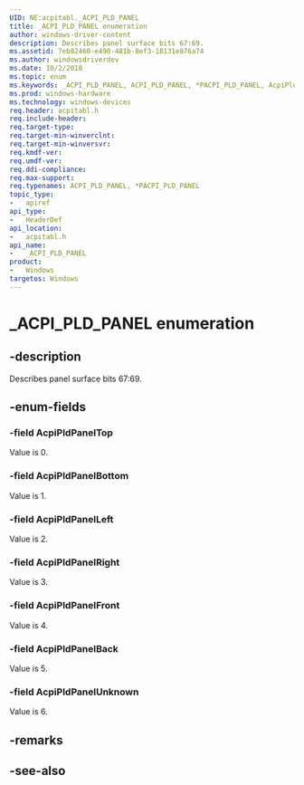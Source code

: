 ```yaml
---
UID: NE:acpitabl._ACPI_PLD_PANEL
title: _ACPI_PLD_PANEL enumeration
author: windows-driver-content
description: Describes panel surface bits 67:69.
ms.assetid: 7eb82460-e490-481b-8ef3-18131e876a74
ms.author: windowsdriverdev
ms.date: 10/2/2018
ms.topic: enum
ms.keywords: _ACPI_PLD_PANEL, ACPI_PLD_PANEL, *PACPI_PLD_PANEL, AcpiPldPanel
ms.prod: windows-hardware
ms.technology: windows-devices
req.header: acpitabl.h
req.include-header:
req.target-type:
req.target-min-winverclnt:
req.target-min-winversvr:
req.kmdf-ver:
req.umdf-ver:
req.ddi-compliance:
req.max-support:
req.typenames: ACPI_PLD_PANEL, *PACPI_PLD_PANEL
topic_type: 
-	apiref
api_type: 
-	HeaderDef
api_location: 
-	acpitabl.h
api_name: 
-	_ACPI_PLD_PANEL
product:
-	Windows
targetos: Windows
---
```


# _ACPI_PLD_PANEL enumeration

## -description

Describes panel surface bits 67:69.

## -enum-fields

### -field AcpiPldPanelTop 

Value is 0.

### -field AcpiPldPanelBottom 

Value is 1.

### -field AcpiPldPanelLeft 

Value is 2.

### -field AcpiPldPanelRight 

Value is 3.

### -field AcpiPldPanelFront 

Value is 4.

### -field AcpiPldPanelBack 

Value is 5.

### -field AcpiPldPanelUnknown 

Value is 6.


## -remarks

## -see-also